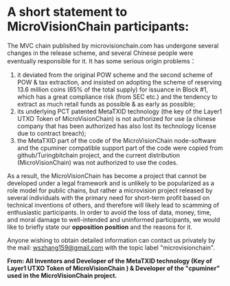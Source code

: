 # A short statement to MicroVisionChain participants: 

The MVC chain published by microvisionchain.com has undergone several changes in the release scheme, and several Chinese people were eventually responsible for it. It has some serious origin problems：

1) it deviated from the original POW scheme and the second scheme of POW & tax extraction, and insisted on adopting the scheme of reserving 13.6 million coins (65% of the total supply) for issuance in Block #1, which has a great compliance risk (from SEC etc.) and the tendency to extract as much retail funds as possible & as early as possible;
3) its underlying PCT patented MetaTXID technology (the key of the Layer1 UTXO Token of MicroVisionChain) is not authorized for use (a chinese company that has been authorized has also lost its technology license due to contract breach);
4) the MetaTXID part of the code of the MicroVisionChain node-software and the cpuminer compatible support part of the code were copied from github/Turingbitchain project, and the current distribution (MicroVisionChain) was not authorized to use the codes.

As a result, the MicroVisionChain has become a project that cannot be developed under a legal framework and is unlikely to be popularized as a role model for public chains, but rather a microvision project released by several individuals with the primary need for short-term profit based on technical inventions of others, and therefore will likely lead to scamming of enthusiastic participants. In order to avoid the loss of data, money, time, and moral damage to well-intended and uninformed participants, we would like to briefly state our **opposition position** and the reasons for it.

Anyone wishing to obtain detailed information can contact us privately by the mail: wszhang159@gmail.com with the topic label "microvisionchain".


**From: All Inventors and Developer of the MetaTXID technology (Key of Layer1 UTXO Token of MicroVisionChain ) & Developer of the "cpuminer" used in the MicroVisionChain project.**

